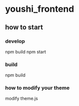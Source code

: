 # youshi_frontend

## how to start

### develop

npm build
npm start

### build

npm build

### how to modify your theme

modify theme.js

